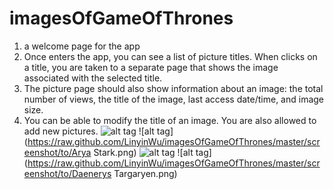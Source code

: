 # imagesOfGameOfThrones
1. a welcome page for the app
2. Once enters the app, you can see a list of picture titles. When clicks on a title, you are taken to a separate page that shows the image associated with the selected title.
3. The picture page should also show information about an image: the total number of views, the title of the image, last access date/time, and image size.
4. You can be able to modify the title of an image. You are also allowed to add new pictures.
![alt tag](https://github.com/LinyinWu/imagesOfGameOfThrones/master/screenshot/Menu.png)
![alt tag](https://raw.github.com/LinyinWu/imagesOfGameOfThrones/master/screenshot/to/Arya Stark.png)
![alt tag](https://raw.github.com/LinyinWu/imagesOfGameOfThrones/master/screenshot/to/Ygritte.png)
![alt tag](https://raw.github.com/LinyinWu/imagesOfGameOfThrones/master/screenshot/to/Daenerys Targaryen.png)

